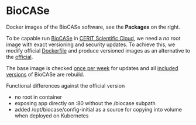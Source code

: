 # BioCASe
Docker images of the BioCASe software, see the **Packages** on the right.

To be capable run [BioCASe](https://www.biocase.org/) in [CERIT Scientific Cloud](https://www.cerit-sc.cz/), we need a *no root* image with exact versioning and security updates. To achieve this, we modify official [Dockerfile](http://ww2.biocase.org/svn/bps2/branches/stable/Dockerfile) and produce versioned images as an alternative to the [official](https://hub.docker.com/r/biocase/bps).

The base image is checked [once per week](.github/dependabot.yml#L6) for updates and all [included versions](.github/workflows/publish.yml#L15) of BioCASe are rebuild.

Functional differences against the official version
* no root in container
* exposing app directly on :80 without the /biocase subpath
* added /opt/biocase/config-initial as a source for copying into volume when deployed on Kubernetes